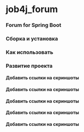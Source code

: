 # job4j_forum
### Forum for Spring Boot
### Сборка и установка
### Как использовать
### Развитие проекта
#### Добавить ссылки на скриншоты 
#### Добавить ссылки на скриншоты 
#### Добавить ссылки на скриншоты 
#### Добавить ссылки на скриншоты 
#### Добавить ссылки на скриншоты 

